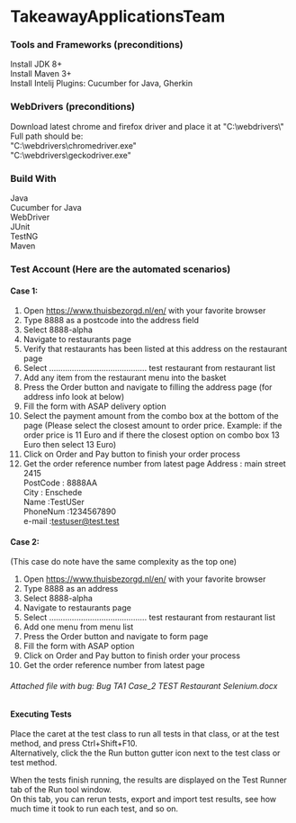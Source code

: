 # TakeawayApplicationsTeam

### Tools and Frameworks (preconditions) 
Install JDK 8+ <br>
Install Maven 3+ <br>
Install Intelij Plugins: Cucumber for Java, Gherkin

### WebDrivers (preconditions)
Download latest chrome and firefox driver and place it at "C:\\webdrivers\\" <br>
Full path should be: <br> "C:\\webdrivers\\chromedriver.exe" <br> "C:\\webdrivers\\geckodriver.exe"

### Build With
Java <br>
Cucumber for Java <br>
WebDriver <br>
JUnit <br>
TestNG <br>
Maven

### Test Account (Here are the automated scenarios)
#### Case 1:
1. Open https://www.thuisbezorgd.nl/en/ with your favorite browser
2. Type 8888 as a postcode into the address field
3. Select 8888-alpha
4. Navigate to restaurants page
5. Verify that restaurants has been listed at this address on the restaurant page
6. Select ……………………………………. test restaurant from restaurant list
7. Add any item from the restaurant menu into the basket
8. Press the Order button and navigate to filling the address page (for address info look at below)
9. Fill the form with ASAP delivery option
10. Select the payment amount from the combo box at the bottom of the page (Please select the closest amount to order price. Example: if the order price is 11 Euro and if there the closest option on combo box 13 Euro then select 13 Euro)
11. Click on Order and Pay button to finish your order process
12. Get the order reference number from latest page
Address : main street 2415 <br>
PostCode : 8888AA <br>
City : Enschede <br>
Name :TestUSer <br>
PhoneNum :1234567890 <br>
e-mail :testuser@test.test <br>

#### Case 2:
(This case do note have the same complexity as the top one)
1. Open https://www.thuisbezorgd.nl/en/ with your favorite browser
2. Type 8888 as an address
3. Select 8888-alpha
4. Navigate to restaurants page
5. Select ……………………………………. test restaurant from restaurant list
6. Add one menu from menu list
7. Press the Order button and navigate to form page
8. Fill the form with ASAP option
9. Click on Order and Pay button to finish order your process
10. Get the order reference number from latest page

###### Attached file with bug: Bug TA1  Case_2 TEST Restaurant Selenium.docx

#### Executing Tests
Place the caret at the test class to run all tests in that class, or at the test method, and press Ctrl+Shift+F10. <br>
Alternatively, click the the Run button gutter icon next to the test class or test method.

When the tests finish running, the results are displayed on the Test Runner tab of the Run tool window.<br> 
On this tab, you can rerun tests, export and import test results, see how much time it took to run each test, and so on. 
